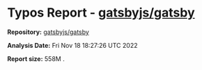 # Typos Report - [gatsbyjs/gatsby](https://github.com/gatsbyjs/gatsby)

**Repository:** [gatsbyjs/gatsby](https://github.com/gatsbyjs/gatsby)

**Analysis Date:** Fri Nov 18 18:27:26 UTC 2022

**Report size:** 558M	.

